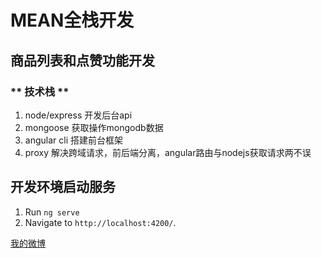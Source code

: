 # MEAN全栈开发

## 商品列表和点赞功能开发

### ** 技术栈 **

<ol>
    <li>node/express 开发后台api</li>
    <li>mongoose 获取操作mongodb数据</li>
    <li>angular cli 搭建前台框架</li>
    <li>proxy 解决跨域请求，前后端分离，angular路由与nodejs获取请求两不误</li>
</ol>

## 开发环境启动服务
1. Run `ng serve` 
2. Navigate to `http://localhost:4200/`.

[我的微博](http://weibo.com/u/3826537889?refer_flag=1001030201_&is_all=1)
